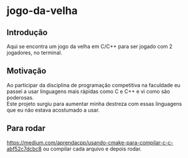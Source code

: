 # jogo-da-velha

## Introdução
Aqui se encontra um jogo da velha em C/C++ para ser jogado com 2 jogadores, no terminal.

## Motivação
Ao participar da disciplina de programação competitiva na faculdade eu passei a usar linguagens mais rápidas como C e C++ e vi como são poderosas.<br/>
Este projeto surgiu para aumentar minha destreza com essas linguagens que eu não estava acostumado a usar.

## Para rodar
https://medium.com/aprendacpp/usando-cmake-para-compilar-c-c-abf52c7dcbc8
ou compilar cada arquivo e depois rodar.
